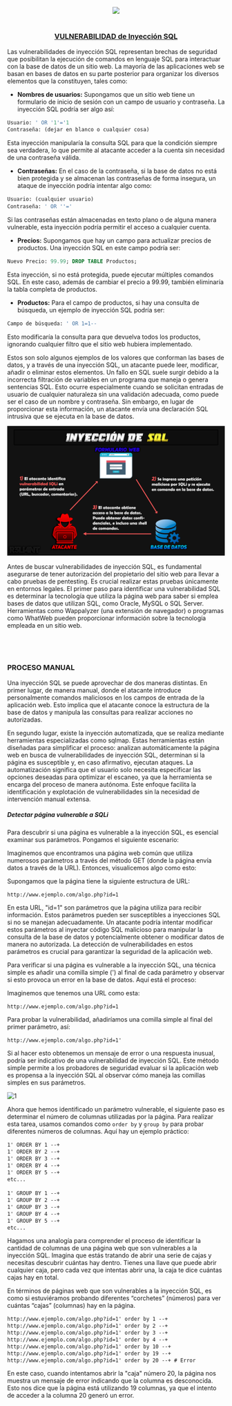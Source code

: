 <p align="center">
  <a href="https://github.com/DenverCoder1/readme-typing-svg"><img src="https://readme-typing-svg.herokuapp.com?font=Fira+Code&pause=1000&color=D1F700&width=650&lines=Ataque+de+Inyección+SQL+Manual+y+Automático"></a>
</p>

<h1 align="center"></h1>

<h3 align="center"><ins>VULNERABILIDAD de Inyección SQL</ins></h3>

Las vulnerabilidades de inyección SQL representan brechas de seguridad que posibilitan la ejecución de comandos en lenguaje SQL para interactuar con la base de datos de un sitio web. La mayoría de las aplicaciones web se basan en bases de datos en su parte posterior para organizar los diversos elementos que la constituyen, tales como:

- **Nombres de usuarios:** Supongamos que un sitio web tiene un formulario de inicio de sesión con un campo de usuario y contraseña. La inyección SQL podría ser algo así:
  
```sql
Usuario: ' OR '1'='1
Contraseña: (dejar en blanco o cualquier cosa)
```
Esta inyección manipularía la consulta SQL para que la condición siempre sea verdadera, lo que permite al atacante acceder a la cuenta sin necesidad de una contraseña válida.

- **Contraseñas:** En el caso de la contraseña, si la base de datos no está bien protegida y se almacenan las contraseñas de forma insegura, un ataque de inyección podría intentar algo como:

```sql
Usuario: (cualquier usuario)
Contraseña: ' OR ''='
```
Si las contraseñas están almacenadas en texto plano o de alguna manera vulnerable, esta inyección podría permitir el acceso a cualquier cuenta.

- **Precios:** Supongamos que hay un campo para actualizar precios de productos. Una inyección SQL en este campo podría ser:

```sql
Nuevo Precio: 99.99; DROP TABLE Productos;
```
Esta inyección, si no está protegida, puede ejecutar múltiples comandos SQL. En este caso, además de cambiar el precio a 99.99, también eliminaría la tabla completa de productos.

- **Productos:** Para el campo de productos, si hay una consulta de búsqueda, un ejemplo de inyección SQL podría ser:

```sql
Campo de búsqueda: ' OR 1=1--
```
Esto modificaría la consulta para que devuelva todos los productos, ignorando cualquier filtro que el sitio web hubiera implementado.

Estos son solo algunos ejemplos de los valores que conforman las bases de datos, y a través de una inyección SQL, un atacante puede leer, modificar, añadir o eliminar estos elementos. Un fallo en SQL suele surgir debido a la incorrecta filtración de variables en un programa que maneja o genera sentencias SQL. Esto ocurre especialmente cuando se solicitan entradas de usuario de cualquier naturaleza sin una validación adecuada, como puede ser el caso de un nombre y contraseña. Sin embargo, en lugar de proporcionar esta información, un atacante envía una declaración SQL intrusiva que se ejecuta en la base de datos.


<p align="center">
  <img src="https://raw.githubusercontent.com/R3LI4NT/articulos/main/Pentesting/WEB/img/SQL_Injection.png">
</p>

Antes de buscar vulnerabilidades de inyección SQL, es fundamental asegurarse de tener autorización del propietario del sitio web para llevar a cabo pruebas de pentesting. Es crucial realizar estas pruebas únicamente en entornos legales. El primer paso para identificar una vulnerabilidad SQL es determinar la tecnología que utiliza la página web para saber si emplea bases de datos que utilizan SQL, como Oracle, MySQL o SQL Server. Herramientas como Wappalyzer (una extensión de navegador) o programas como WhatWeb pueden proporcionar información sobre la tecnología empleada en un sitio web.

<h1 align="center"></h1>

</br>


### PROCESO MANUAL

Una inyección SQL se puede aprovechar de dos maneras distintas. En primer lugar, de manera manual, donde el atacante introduce personalmente comandos maliciosos en los campos de entrada de la aplicación web. Esto implica que el atacante conoce la estructura de la base de datos y manipula las consultas para realizar acciones no autorizadas.

En segundo lugar, existe la inyección automatizada, que se realiza mediante herramientas especializadas como sqlmap. Estas herramientas están diseñadas para simplificar el proceso: analizan automáticamente la página web en busca de vulnerabilidades de inyección SQL, determinan si la página es susceptible y, en caso afirmativo, ejecutan ataques. La automatización significa que el usuario solo necesita especificar las opciones deseadas para optimizar el escaneo, ya que la herramienta se encarga del proceso de manera autónoma. Este enfoque facilita la identificación y explotación de vulnerabilidades sin la necesidad de intervención manual extensa.

##### Detectar página vulnerable a SQLi

Para descubrir si una página es vulnerable a la inyección SQL, es esencial examinar sus parámetros. Pongamos el siguiente escenario:

Imaginemos que encontramos una página web común que utiliza numerosos parámetros a través del método GET (donde la página envía datos a través de la URL). Entonces, visualicemos algo como esto:

Supongamos que la página tiene la siguiente estructura de URL:
```
http://www.ejemplo.com/algo.php?id=1
```

En esta URL, "id=1" son parámetros que la página utiliza para recibir información. Estos parámetros pueden ser susceptibles a inyecciones SQL si no se manejan adecuadamente. Un atacante podría intentar modificar estos parámetros al inyectar código SQL malicioso para manipular la consulta de la base de datos y potencialmente obtener o modificar datos de manera no autorizada. La detección de vulnerabilidades en estos parámetros es crucial para garantizar la seguridad de la aplicación web.

Para verificar si una página es vulnerable a la inyección SQL, una técnica simple es añadir una comilla simple (') al final de cada parámetro y observar si esto provoca un error en la base de datos. Aquí está el proceso:

Imaginemos que tenemos una URL como esta:
```
http://www.ejemplo.com/algo.php?id=1
```

Para probar la vulnerabilidad, añadiríamos una comilla simple al final del primer parámetro, así:
```
http://www.ejemplo.com/algo.php?id=1'
```

Si al hacer esto obtenemos un mensaje de error o una respuesta inusual, podría ser indicativo de una vulnerabilidad de inyección SQL. Este método simple permite a los probadores de seguridad evaluar si la aplicación web es propensa a la inyección SQL al observar cómo maneja las comillas simples en sus parámetros.

![1](https://github.com/R3LI4NT/articulos/assets/75953873/3ba175f1-b8d8-4b19-a1be-4d7447b14d9b)

Ahora que hemos identificado un parámetro vulnerable, el siguiente paso es determinar el número de columnas utilizadas por la página. Para realizar esta tarea, usamos comandos como `order by` y `group by` para probar diferentes números de columnas. Aquí hay un ejemplo práctico:

```
1' ORDER BY 1 --+	
1' ORDER BY 2 --+	
1' ORDER BY 3 --+	
1' ORDER BY 4 --+
1' ORDER BY 5 --+	
etc...

1' GROUP BY 1 --+	
1' GROUP BY 2 --+	
1' GROUP BY 3 --+	
1' GROUP BY 4 --+
1' GROUP BY 5 --+
etc...
```

Hagamos una analogía para comprender el proceso de identificar la cantidad de columnas de una página web que son vulnerables a la inyección SQL. Imagina que estás tratando de abrir una serie de cajas y necesitas descubrir cuántas hay dentro. Tienes una llave que puede abrir cualquier caja, pero cada vez que intentas abrir una, la caja te dice cuántas cajas hay en total.

En términos de páginas web que son vulnerables a la inyección SQL, es como si estuviéramos probando diferentes “corchetes” (números) para ver cuántas “cajas” (columnas) hay en la página.

```
http://www.ejemplo.com/algo.php?id=1' order by 1 --+ 
http://www.ejemplo.com/algo.php?id=1' order by 2 --+ 
http://www.ejemplo.com/algo.php?id=1' order by 3 --+ 
http://www.ejemplo.com/algo.php?id=1' order by 4 --+
http://www.ejemplo.com/algo.php?id=1' order by 10 --+
http://www.ejemplo.com/algo.php?id=1' order by 19 --+ 
http://www.ejemplo.com/algo.php?id=1' order by 20 --+ # Error
```

En este caso, cuando intentamos abrir la "caja" número 20, la página nos muestra un mensaje de error indicando que la columna es desconocida. Esto nos dice que la página está utilizando 19 columnas, ya que el intento de acceder a la columna 20 generó un error.
